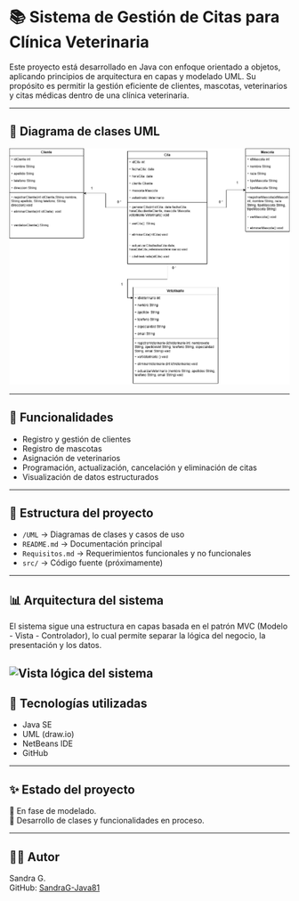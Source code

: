 
# 📚 Sistema de Gestión de Citas para Clínica Veterinaria

Este proyecto está desarrollado en Java con enfoque orientado a objetos, aplicando principios de arquitectura en capas y modelado UML. Su propósito es permitir la gestión eficiente de clientes, mascotas, veterinarios y citas médicas dentro de una clínica veterinaria.

---

## 🧩 Diagrama de clases UML

![Diagrama de clases UML](UML/SistemaCitasVeterinaria.drawio.png)

---

## 📌 Funcionalidades

- Registro y gestión de clientes
- Registro de mascotas
- Asignación de veterinarios
- Programación, actualización, cancelación y eliminación de citas
- Visualización de datos estructurados

---

## 📁 Estructura del proyecto

- `/UML` → Diagramas de clases y casos de uso
- `README.md` → Documentación principal
- `Requisitos.md` → Requerimientos funcionales y no funcionales
- `src/` → Código fuente (próximamente)

---
## 📊 Arquitectura del sistema

El sistema sigue una estructura en capas basada en el patrón MVC (Modelo - Vista - Controlador), lo cual permite separar la lógica del negocio, la presentación y los datos.

![Vista lógica del sistema](UML/vistalogicadelsistema.drawio.png)
---

## 🔧 Tecnologías utilizadas

- Java SE
- UML (draw.io)
- NetBeans IDE
- GitHub

---

## ✨ Estado del proyecto

📌 En fase de modelado.  
📌 Desarrollo de clases y funcionalidades en proceso.

---

## 👩‍💻 Autor

Sandra G.  
GitHub: [SandraG-Java81](https://github.com/SandraG-Java81)
